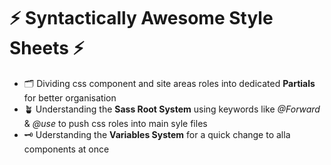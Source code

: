 # ⚡ Syntactically Awesome Style Sheets ⚡
- 🗂️ Dividing css component and site areas roles into dedicated **Partials** for better organisation
- 🪴 Understanding the **Sass Root System** using keywords like _@Forward_ & _@use_ to push css roles into main syle files 
- 🗝️ Uderstanding the **Variables System** for a quick change to alla components at once 

